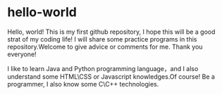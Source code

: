 # hello-world
Hello, world! This is my first github repository, I hope this will be a good strat of my coding life! I will share some practice programs in this repository.Welcome to give advice or comments for me. Thank you everyone!

I like to learn Java and Python programming language，and I also understand some HTML\CSS or Javascript knowledges.Of course!
Be a  programmer, I also know some C\C++ technologies.
